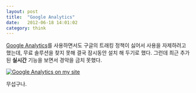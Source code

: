 ```yaml
---
layout: post
title:  "Google Analytics"
date:   2012-06-18 14:01:02
category: think
---
```


[Google Analytics](https://analytics.google.com/)를 사용하면서도 구글의 트래킹 정책이 싫어서 사용을 자제하려고 했는데, 무료 솔루션을 찾지 못해 결국 잠시동안 설치 해 두기로 했다. 그런데 최근 추가된 **실시간** 기능을 보면서 경악을 금치 못했다.

[![Google Analytics on my site](http://i.imgur.com/k8tzj.png)](http://i.imgur.com/k8tzj.png)

무섭구나.